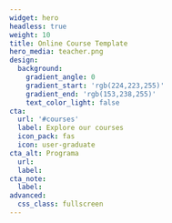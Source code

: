 ```yaml
---
widget: hero
headless: true
weight: 10
title: Online Course Template
hero_media: teacher.png
design:
  background:
    gradient_angle: 0
    gradient_start: 'rgb(224,223,255)'
    gradient_end: 'rgb(153,238,255)'
    text_color_light: false
cta:
  url: '#courses'
  label: Explore our courses
  icon_pack: fas
  icon: user-graduate
cta_alt: Programa
  url: 
  label:
cta_note:
  label:
advanced:
  css_class: fullscreen
---
```

